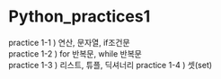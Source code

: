 # Python_practices1

practice 1-1 ) 연산, 문자열, if조건문 <br>
practice 1-2 ) for 반복문, while 반복문 <br>
practice 1-3 ) 리스트, 튜플, 딕셔너리
practice 1-4 ) 셋(set)
